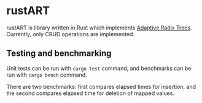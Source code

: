 # rustART

rustART is library written in Rust which implements [Adaptive Radix Trees](https://db.in.tum.de/~leis/papers/ART.pdf). Currently,
only CRUD operations are implemented.

## Testing and benchmarking

Unit tests can be run with `cargo test` command, and benchmarks can be run with `cargo bench`
command.

There are two benchmarks: first compares elapsed times for insertion, and the second compares elapsed time
for deletion of mapped values.

